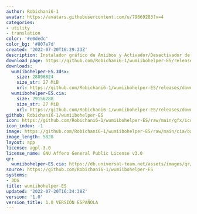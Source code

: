 ```yaml
---
author: Robichani6-1
avatar: https://avatars.githubusercontent.com/u/79669283?v=4
categories:
- utility
- translation
color: '#e0dedc'
color_bg: '#807e7d'
created: '2022-07-20T16:29:23Z'
description: Instalador gráfico de Amiibos y Activador/Desactivador de Wumiibo-ES
download_page: https://github.com/Robichani6-1/wumiibohelper-ES/releases
downloads:
  wumiibohelper-ES.3dsx:
    size: 28896824
    size_str: 27 MiB
    url: https://github.com/Robichani6-1/wumiibohelper-ES/releases/download/1.0/wumiibohelper-ES.3dsx
  wumiibohelper-ES.cia:
    size: 29156288
    size_str: 27 MiB
    url: https://github.com/Robichani6-1/wumiibohelper-ES/releases/download/1.0/wumiibohelper-ES.cia
github: Robichani6-1/wumiibohelper-ES
icon: https://github.com/Robichani6-1/wumiibohelper-ES/raw/main/gfx/icon_app.png
icon_index: -1
image: https://github.com/Robichani6-1/wumiibohelper-ES/raw/main/cia/banner.png
image_length: 5828
layout: app
license: agpl-3.0
license_name: GNU Affero General Public License v3.0
qr:
  wumiibohelper-ES.cia: https://db.universal-team.net/assets/images/qr/wumiibohelper-es-cia.png
source: https://github.com/Robichani6-1/wumiibohelper-ES
systems:
- 3DS
title: wumiibohelper-ES
updated: '2022-07-20T16:34:38Z'
version: '1.0'
version_title: 1.0 VERSIÓN ESPAÑOLA
---
```

